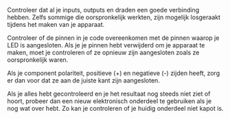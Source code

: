 Controleer dat al je inputs, outputs en draden een goede verbinding hebben. Zelfs sommige die oorspronkelijk werkten, zijn mogelijk losgeraakt tijdens het maken van je apparaat.

Controleer of de pinnen in je code overeenkomen met de pinnen waarop je LED is aangesloten. Als je je pinnen hebt verwijderd om je apparaat te maken, moet je controleren of ze opnieuw zijn aangesloten zoals ze oorspronkelijk waren.

Als je component polariteit, positieve (+) en negatieve (-) zijden heeft, zorg er dan voor dat ze aan de juiste kant zijn aangesloten.

Als je alles hebt gecontroleerd en je het resultaat nog steeds niet ziet of hoort, probeer dan een nieuw elektronisch onderdeel te gebruiken als je nog wat over hebt. Zo kan je controleren of je huidig onderdeel niet kapot is. 
